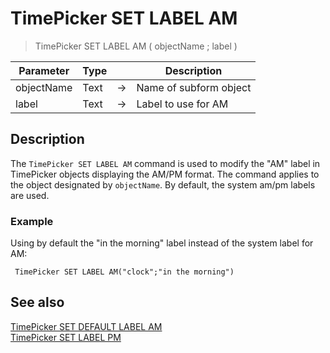 # TimePicker SET LABEL AM

> TimePicker SET LABEL AM ( objectName ; label )

| Parameter | Type |     | Description |
| --- | --- | --- | --- |
| objectName | Text | → | Name of subform object |
| label | Text | → | Label to use for AM |

## Description

The `TimePicker SET LABEL AM` command is used to modify the "AM" label in TimePicker objects displaying the AM/PM format. The command applies to the object designated by `objectName`. By default, the system am/pm labels are used.

### Example  

Using by default the "in the morning" label instead of the system label for AM:

```4d
 TimePicker SET LABEL AM("clock";"in the morning")
```

## See also

[TimePicker SET DEFAULT LABEL AM](TimePicker%20SET%20DEFAULT%20LABEL%20AM.md)  
[TimePicker SET LABEL PM](TimePicker%20SET%20LABEL%20PM.md)
